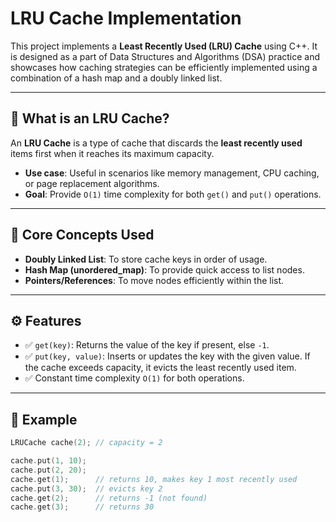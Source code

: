 # LRU Cache Implementation

This project implements a **Least Recently Used (LRU) Cache** using C++. It is designed as a part of Data Structures and Algorithms (DSA) practice and showcases how caching strategies can be efficiently implemented using a combination of a hash map and a doubly linked list.

---

## 📌 What is an LRU Cache?

An **LRU Cache** is a type of cache that discards the **least recently used** items first when it reaches its maximum capacity.

- **Use case**: Useful in scenarios like memory management, CPU caching, or page replacement algorithms.
- **Goal**: Provide `O(1)` time complexity for both `get()` and `put()` operations.

---

## 🧠 Core Concepts Used

- **Doubly Linked List**: To store cache keys in order of usage.
- **Hash Map (unordered_map)**: To provide quick access to list nodes.
- **Pointers/References**: To move nodes efficiently within the list.

---

## ⚙️ Features

- ✅ `get(key)`: Returns the value of the key if present, else `-1`.
- ✅ `put(key, value)`: Inserts or updates the key with the given value. If the cache exceeds capacity, it evicts the least recently used item.
- ✅ Constant time complexity `O(1)` for both operations.

---

## 🧾 Example

```cpp
LRUCache cache(2); // capacity = 2

cache.put(1, 10);
cache.put(2, 20);
cache.get(1);      // returns 10, makes key 1 most recently used
cache.put(3, 30);  // evicts key 2
cache.get(2);      // returns -1 (not found)
cache.get(3);      // returns 30



